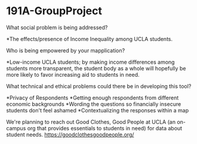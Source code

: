 # 191A-GroupProject


What social problem is being addressed?

  *The effects/presence of Income Inequality among UCLA students. 

Who is being empowered by your mapplication?

  *Low-income UCLA students; by making income differences among students more transparent, the student body as a whole will hopefully be more likely to favor increasing aid to students in need. 
  
What technical and ethical problems could there be in developing this tool?

  *Privacy of Respondents
  *Getting enough respondents from different economic backgrounds
  *Wording the questions so financially insecure students don't feel ashamed
  *Contextualizing the responses within a map
  
 We're planning to reach out Good Clothes, Good People at UCLA (an on-campus org that provides essentials to students in need) for data about student needs. https://goodclothesgoodpeople.org/
  
